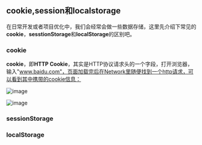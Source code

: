 ## cookie,session和localstorage

在日常开发或者项目优化中，我们会经常会做一些数据存储，这里先介绍下常见的**cookie**，**sesstionStorage**和**localStorage**的区别吧。

### cookie

**cookie**，即**HTTP Cookie**，其实是HTTP协议请求头的一个字段，打开浏览器，输入"www.baidu.com"，页面加载完后在Network里随便找到一个http请求，可以看到其中携带的cookie信息：

![image](https://github.com/yukiyuki1900/JStalk/blob/master/cookie%2Csession%E5%92%8Clocalstorage/cookie1.png)

![image](https://github.com/yukiyuki1900/JStalk/blob/master/cookie%2Csession%E5%92%8Clocalstorage/cookie2.png)

### sessionStorage


### localStorage